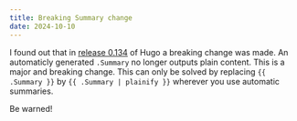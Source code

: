 ```yaml
---
title: Breaking Summary change
date: 2024-10-10
---
```


I found out that in [release 0.134](https://github.com/gohugoio/hugo/releases/tag/v0.134.0) of Hugo a breaking change was made. An automaticly generated `.Summary` no longer outputs plain content. This is a major and breaking change. This can only be solved by replacing `{{ .Summary }}` by `{{ .Summary | plainify }}` wherever you use automatic summaries.

Be warned!